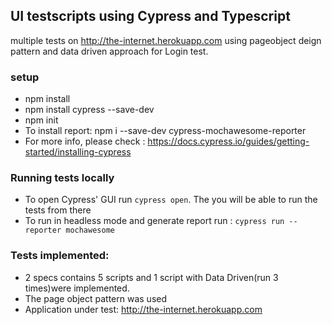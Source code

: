 ## UI testscripts using Cypress and Typescript
 multiple tests on http://the-internet.herokuapp.com 
 using pageobject deign pattern and data driven approach for Login test.


### setup
- npm install 
- npm install cypress --save-dev
- npm init
- To install report: npm i --save-dev cypress-mochawesome-reporter
- For more info, please check : https://docs.cypress.io/guides/getting-started/installing-cypress


### Running tests locally
- To open Cypress' GUI run `cypress open`. The you will be able to run the tests from there
- To run in headless mode and generate report run : `cypress run --reporter mochawesome`

### Tests implemented:
- 2 specs contains 5 scripts and 1 script with Data Driven(run 3 times)were implemented.
- The page object pattern was used
- Application under test: http://the-internet.herokuapp.com 
